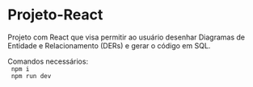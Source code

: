 # Projeto-React
Projeto com React que visa permitir ao usuário desenhar Diagramas de Entidade e Relacionamento (DERs) e gerar o código em SQL. <br/>

Comandos necessários: <br/>
<code> npm i <br/> npm run dev <code/> <br/>

